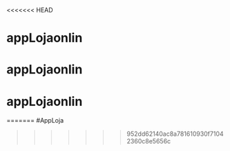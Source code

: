 <<<<<<< HEAD
# appLojaonlin
# appLojaonlin
# appLojaonlin
=======
#AppLoja
>>>>>>> 952dd62140ac8a781610930f71042360c8e5656c
